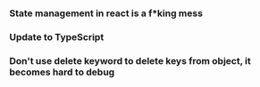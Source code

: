 ### State management in react is a f*king mess
### Update to TypeScript


### Don't use delete keyword to delete keys from object, it becomes hard to debug